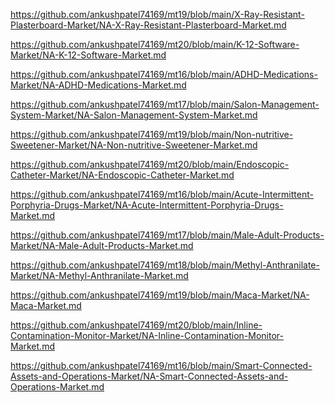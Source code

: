<p><a href="https://github.com/ankushpatel74169/mt19/blob/main/X-Ray-Resistant-Plasterboard-Market/NA-X-Ray-Resistant-Plasterboard-Market.md">https://github.com/ankushpatel74169/mt19/blob/main/X-Ray-Resistant-Plasterboard-Market/NA-X-Ray-Resistant-Plasterboard-Market.md</a></p><p><a href="https://github.com/ankushpatel74169/mt20/blob/main/K-12-Software-Market/NA-K-12-Software-Market.md">https://github.com/ankushpatel74169/mt20/blob/main/K-12-Software-Market/NA-K-12-Software-Market.md</a></p><p><a href="https://github.com/ankushpatel74169/mt16/blob/main/ADHD-Medications-Market/NA-ADHD-Medications-Market.md">https://github.com/ankushpatel74169/mt16/blob/main/ADHD-Medications-Market/NA-ADHD-Medications-Market.md</a></p><p><a href="https://github.com/ankushpatel74169/mt17/blob/main/Salon-Management-System-Market/NA-Salon-Management-System-Market.md">https://github.com/ankushpatel74169/mt17/blob/main/Salon-Management-System-Market/NA-Salon-Management-System-Market.md</a></p><p><a href="https://github.com/ankushpatel74169/mt19/blob/main/Non-nutritive-Sweetener-Market/NA-Non-nutritive-Sweetener-Market.md">https://github.com/ankushpatel74169/mt19/blob/main/Non-nutritive-Sweetener-Market/NA-Non-nutritive-Sweetener-Market.md</a></p><p><a href="https://github.com/ankushpatel74169/mt20/blob/main/Endoscopic-Catheter-Market/NA-Endoscopic-Catheter-Market.md">https://github.com/ankushpatel74169/mt20/blob/main/Endoscopic-Catheter-Market/NA-Endoscopic-Catheter-Market.md</a></p><p><a href="https://github.com/ankushpatel74169/mt16/blob/main/Acute-Intermittent-Porphyria-Drugs-Market/NA-Acute-Intermittent-Porphyria-Drugs-Market.md">https://github.com/ankushpatel74169/mt16/blob/main/Acute-Intermittent-Porphyria-Drugs-Market/NA-Acute-Intermittent-Porphyria-Drugs-Market.md</a></p><p><a href="https://github.com/ankushpatel74169/mt17/blob/main/Male-Adult-Products-Market/NA-Male-Adult-Products-Market.md">https://github.com/ankushpatel74169/mt17/blob/main/Male-Adult-Products-Market/NA-Male-Adult-Products-Market.md</a></p><p><a href="https://github.com/ankushpatel74169/mt18/blob/main/Methyl-Anthranilate-Market/NA-Methyl-Anthranilate-Market.md">https://github.com/ankushpatel74169/mt18/blob/main/Methyl-Anthranilate-Market/NA-Methyl-Anthranilate-Market.md</a></p><p><a href="https://github.com/ankushpatel74169/mt19/blob/main/Maca-Market/NA-Maca-Market.md">https://github.com/ankushpatel74169/mt19/blob/main/Maca-Market/NA-Maca-Market.md</a></p><p><a href="https://github.com/ankushpatel74169/mt20/blob/main/Inline-Contamination-Monitor-Market/NA-Inline-Contamination-Monitor-Market.md">https://github.com/ankushpatel74169/mt20/blob/main/Inline-Contamination-Monitor-Market/NA-Inline-Contamination-Monitor-Market.md</a></p><p><a href="https://github.com/ankushpatel74169/mt16/blob/main/Smart-Connected-Assets-and-Operations-Market/NA-Smart-Connected-Assets-and-Operations-Market.md">https://github.com/ankushpatel74169/mt16/blob/main/Smart-Connected-Assets-and-Operations-Market/NA-Smart-Connected-Assets-and-Operations-Market.md</a></p>
